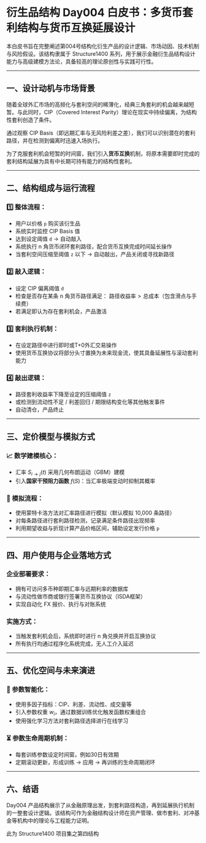 # 衍生品结构 Day004 白皮书：多货币套利结构与货币互换延展设计

本白皮书旨在完整阐述第004号结构化衍生产品的设计逻辑、市场动因、技术机制与风险假设。该结构隶属于 Structure1400 系列，用于展示金融衍生品结构设计能力与高级建模方法论，具备较高的理论原创性与实践可行性。

---

## 一、设计动机与市场背景

随着全球外汇市场的高频化与套利空间的稀薄化，经典三角套利的机会越来越短暂。与此同时，CIP（Covered Interest Parity）理论在现实中持续偏离，为结构性套利创造了条件。

通过观察 CIP Basis（即远期汇率与无风险利差之差），我们可以识别潜在的套利路径，并在检测到偏离时迅速入场执行。

为了克服套利机会短暂的时间窗，我们引入**货币互换**机制，将原本需要即时完成的套利结构延展为具有中长期可持有能力的结构性套利。

---

## 二、结构组成与运行流程

### 1️⃣ 整体流程：

* 用户以价格 `p` 购买该衍生品
* 系统实时监控 CIP Basis 值
* 达到设定阈值 `d` → 自动敲入
* 系统执行 n 角货币闭环套利路径，配合货币互换完成时间延长操作
* 当套利空间压缩至阈值 `z` 以下 → 自动敲出，产品关闭或寻找新路径

### 2️⃣ 敲入逻辑：

* 设定 CIP 偏离阈值 `d`
* 检查是否存在某条 n 角货币路径满足：
  $\text{路径收益率} > \text{总成本（包含滑点与手续费）}$
* 若满足即认为存在套利机会，产品激活

### 3️⃣ 套利执行机制：

* 在设定路径中进行即时或T+0外汇交易操作
* 使用货币互换协议将部分头寸置换为未来现金流，使其具备延展性与滚动套利能力

### 4️⃣ 敲出逻辑：

* 路径套利收益率下降至设定的压缩阈值 `z`
* 或检测到流动性不足 / 利差回归 / 期限结构变化等其他触发事件
* 自动清仓，产品终止

---

## 三、定价模型与模拟方式

### 📈 数学建模核心：

* 汇率 $S_{i \to j}(t)$ 采用几何布朗运动（GBM）建模
* 引入**国家干预阻力函数** $f(S)$：当汇率极端变动时抑制其概率

### 🧮 模拟流程：

* 使用蒙特卡洛方法对汇率路径进行模拟（默认模拟 10,000 条路径）
* 对每条路径进行套利路径检测，记录满足条件路径出现频率
* 利用期望收益与折现计算产品价格区间，辅助设定发行价格 `p`

---

## 四、用户使用与企业落地方式

### 企业部署要求：

* 拥有可访问多币种即期汇率与远期利率的数据库
* 与流动性做市商或银行签署货币互换协议（ISDA框架）
* 实现自动化 FX 报价、执行与对账系统

### 实施方式：

* 当触发套利机会后，系统即时进行 n 角兑换并开启互换协议
* 所有执行均通过程序化系统完成，无人工介入延迟

---

## 五、优化空间与未来演进

### 🧠 参数智能化：

* 使用多因子指标：CIP、利差、流动性、成交量等
* 引入参数权重 $w_i$，通过数据训练优化触发函数权重组合
* 使用强化学习方法对套利路径选择进行在线学习

### ⏳ 参数生命周期机制：

* 每套训练参数设定时间窗，例如30日有效期
* 定期滚动更新，形成训练 → 应用 → 再训练的生命周期闭环

---

## 六、结语

Day004 产品结构展示了从金融原理出发，到套利路径构造，再到延展执行机制的一整套设计逻辑。该结构可作为金融结构设计师在资产管理、做市套利、对冲基金等机构中的理论与工程能力证明。

此为 Structure1400 项目集之第四结构
